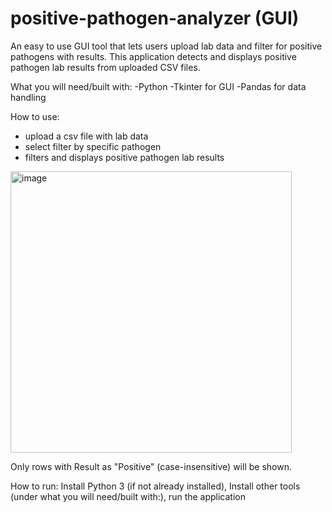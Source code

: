 # positive-pathogen-analyzer (GUI) 
An easy to use GUI tool that lets users upload lab data and filter for positive pathogens with results. This application detects and displays positive pathogen lab results from uploaded CSV files.

What you will need/built with:
-Python
-Tkinter for GUI
-Pandas for data handling

How to use:
- upload a csv file with lab data
- select filter by specific pathogen
- filters and displays positive pathogen lab results

<img width="450" alt="image" src="https://github.com/user-attachments/assets/96be0bd6-579b-4e34-bb06-17fbd8556286" />

Only rows with Result as "Positive" (case-insensitive) will be shown.

How to run: 
Install Python 3 (if not already installed),
Install other tools (under what you will need/built with:),
run the application

